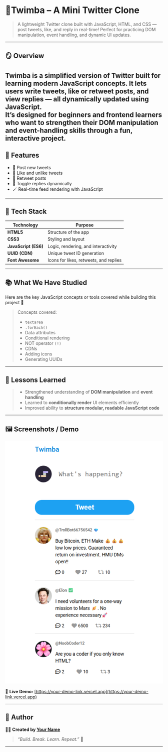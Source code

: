 # 🌸Twimba – A Mini Twitter Clone 

> A lightweight Twitter clone built with JavaScript, HTML, and CSS — post tweets, like, and reply in real-time! Perfect for practicing DOM manipulation, event handling, and dynamic UI updates.


---

## 🪞 Overview  
Twimba is a simplified version of Twitter built for learning modern JavaScript concepts. It lets users write tweets, like or retweet posts, and view replies — all dynamically updated using JavaScript.  
It’s designed for beginners and frontend learners who want to strengthen their DOM manipulation and event-handling skills through a fun, interactive project. 
---

## 🚀 Features  
- 📝 Post new tweets  
- 💖 Like and unlike tweets  
- 🔁 Retweet posts  
- 💬 Toggle replies dynamically  
- 🪄 Real-time feed rendering with JavaScript   

---

## 🧱 Tech Stack  

| Technology | Purpose |
|-------------|----------|
| **HTML5** | Structure of the app |
| **CSS3** | Styling and layout |
| **JavaScript (ES6)** | Logic, rendering, and interactivity |
| **UUID (CDN)** | Unique tweet ID generation |
| **Font Awesome** | Icons for likes, retweets, and replies |

---

## 📚 What We Have Studied  

Here are the key JavaScript concepts or tools covered while building this project 🧩  


> Concepts covered:  
> - `textarea`  
> - `.forEach()`  
> - Data attributes  
> - Conditional rendering  
> - NOT operator `(!)`  
> - CDNs  
> - Adding icons  
> - Generating UUIDs    

---

## 🌿 Lessons Learned  

> - Strengthened understanding of **DOM manipulation** and **event handling**  
> - Learned to **conditionally render** UI elements efficiently  
> - Improved ability to **structure modular, readable JavaScript code**  

---

## 🖼️ Screenshots / Demo  

![App Screenshot](./images/demo.png)  

🔗 **Live Demo:** [https://your-demo-link.vercel.app](https://your-demo-link.vercel.app)  

---

## 💫 Author  
👩‍💻 **Created by [Your Name](https://github.com/yourusername)**  
> _“Build. Break. Learn. Repeat.”_ 🌸  

---
